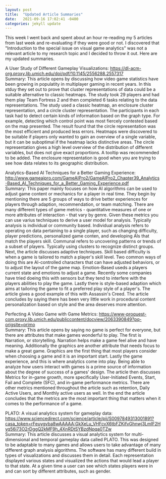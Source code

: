```yaml
---
layout: post
title:  "Updated Article Summaries"
date:   2021-09-16 17:02:41 -0400
categories: jekyll update
---
```

This week I went back and spent about an hour re-reading my 5 articles from last week and re-evaluating if they were good or not. I discovered that "Introduction to the special issue on visual game analytics" was not a relevant article to my research topic and I decided to throw it out. Here are my updated summaries.

A User Study of Different Gameplay Visualizations: <https://dl-acm-org.proxy.lib.umich.edu/doi/pdf/10.1145/2556288.2557317>
<br>Summary: This article opens by discussing how video game statistics have been growing in populatity in multiplayer gaming in recent years. In this stduy they set out to prove that cluster representations of data could be a suitable alternative to classic heatmaps. The study took 29 players and had them play Team Fortress 2 and then completed 6 tasks relating to the data representations. The study used a classic heatmap, an enclosure cluster representation, and a circle cluster representation. The participants in each task had to detect certain kinds of information based on the graph type. For example, detecting which control point was most fiercely contested based on the map presented. The result found that the circle representation was the most efficient and produced less errors. Heatmaps were discovered to be suitable if players only wanted to gain an overview of a single variable, but it can be suboptimal if the heatmap lacks distinctive areas. The circle representation gives a high level overview of the distribution of different variables, but does not give exact proportions. A tooltip was recommended to be added. The enclosure representation is good when you are trying to see how data relates to its geographic distribution.

Analytics-Based AI Techniques for a Better Gaming Experience: <http://www.gameaipro.com/GameAIPro2/GameAIPro2_Chapter39_Analytics-Based_AI_Techniques_for_a_Better_Gaming_Experience.pdf>
<br>Summary: This paper mainly focuses on how AI algorithms can be used to adjust game content or mechanics for a player in real time. They begin by mentioning there are 5 groups of ways to drive better experiences for players through adaption, recommendation, or team matching. There are many different types of game metrics - quantitative measures of one or more attributes of interaction - that vary by genre. Given these metrics you can use varius techniques to derive a user model for analysis. Typically analysis is individual or community based. Individual analysis refers to operating on data pertaining to a single player, such as changing difficulty, player predictions, personalized game conten, and developing AIs that match the players skill. Communal refers to uncovering patterns or trends of a subset of players. Typically using clusters to recognize distinct groups. Next, the article discusses adaptive techniques. Skill based difficulty is when a game is tailored to match a player's skill level. Two common ways of doing this are AI-controlled characters that can have adjusted behaviors, or to adjust the layout of the game map. Emotion-Based useds a players current state and emotions to adjust a game. Recently some companies have tried doeing this with sensors but they tend to interfere with the players abilities to play the game. Lastly there is style-based adaption which aims at tailoring the game to fit a preferred play style of a player's. The article gives a good example of this with Assassin's Creed. The article concludes by saying there has been very little work in procedural content personalization based on style and the area deserves more attention.

Perfecting A Video Game with Game Metrics: <https://www-proquest-com.proxy.lib.umich.edu/publiccontent/docview/2063390849?pq-origsite=primo>
<br>Summary: This article opens by saying no game is perfect for everyone, but there are attributes that make games wonderful to play. The first is Narration, or storytelling. Narration helps make a game feel alive and have meaning. Additionally the graphics are another attribute that needs focus to make a great game. Graphics are the first thing that most players consider when choosing a game and it is an important start. Lastly the game experience, and this is where analytics come into play. Being able to analyze how users interact with games is a prime source of information about the degree of success of a games' design. The article then discusses Metrics for in-game growth, more specifically User-Initiated Events, Start, Fail and Complete (SFC), and in-game performance metrics. There are other metrics mentioned throughout the article such as retention, Daily Active Users, and Monthly active users as well. In the end the article concludes that the metrics are the most important thing that matters when it comes to the performance of a game. 

PLATO: A visual analytics system for gameplay data: <https://www.sciencedirect.com/science/article/pii/S0097849313001891?casa_token=rFeuygvba8wAAAAA:GkXeLu_VHFcvX6tbFZKifvGhnwj3LmIF2Hyq56i73O2rDggQ2kMF9h_4XnRDtSYBzdNpqa0TZw>
<br>Summary: This article discusses a visual analytics system for multi-dimensional and temporal gameplay data called PLATO. This was designed to be adaptable to many games and allows users to take advantage of many different graph analysis algorithms. The software has many different build in types of visualizations and discusses them in detail. Each representation displayed various states and visualized the actions that would lead a player to that state. At a given time a user can see which states players were in and can sort by different attributes, such as gender. 
